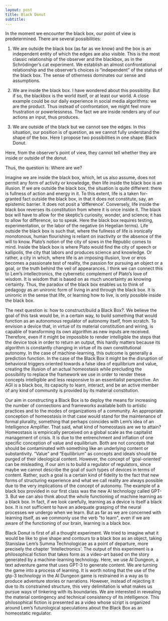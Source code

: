 ```yaml
---
layout: post
title: Black Donut
subtitle: 
---
```


In the moment we encounter the black box, our point of view is predetermined. There are several possibilities:
1. We are outside the black box (as far as we know) and the box is an independent entity of which the edges are also visible. This is the most classic relationship of the observer and the blackbox, as in the Schrödinger’s cat experiment. We establish an almost confrontational relationship and the observer’s choices is “independent” of the status of the black box. The sense of otherness dominates our sense and assumptions. 
 
2. We are inside the black box. I have wondered about this possibility. But if so, the blackbox is the world itself, or at least our world. A close example could be our daily experience in social media algorithms: we are the product. Thus instead of confrontation, we might feel more frustration or powerlessness. The fact we are inside renders any of our actions an input, thus produces. 
 
3. We are outside of the black but we cannot see the edges. In this situation, our position is of question, as we cannot fully understand the shape of the box. Here I propose two possibilities in one shape: Black Donut.
 
 
Here, from the observer’s point of view, they cannot tell whether they are inside or outside of the donut.
 
Thus, the question is: Where are we?

Imagine we are inside the black box, which, let us also assume, does not permit any form of activity or knowledge, then life inside the black box is an illusion. If we are outside the black box, the situation is quite different: there is fullness of action and energy in it. To this extent, life is a taken for-granted fact outside the black box, in that it does not constitute, say, an epistemic barrier. It does not posit a ‘difference’. Conversely, life inside the black box reverses its constitution from where it is once inside it. The black box will have to allow for the skeptic’s curiosity, wonder, and science; it has to allow for difference, so to speak. Here the black box requires testing, experimentation, or the labor of the negative (in Hegelian terms). Life outside the black box is such that, where the fullness of life is ironically monotonous, human flourishing is reliant on inactivity or the absence of the will to know. Plato’s notion of the city of sows in the Republic comes to mind. Inside the black box is where Plato would find the city of speech or kallipolis, the city that labors and produces science and knowledge. Or rather, a city in which, where life is an imposing illusion, love or eros becomes a passionate test of reality, the passion for pursuing an object or a goal, or the truth behind the veil of appearances. I think we can connect this to Lem’s intellectronics,  the cybernetic complement of Plato’s love of wisdom. It is wisdom that is based on as much uncertainty as knowing certainty. Thus, the paradox of the black box enables us to think of pedagogy as an unironic form of living in and through the black box. It is unironic in the sense that life, or learning how to live, is only possible inside the black box. 

The next question is: how to construct/build a Black Box?. We believe the goal of this task would be, in a certain way, to build something that would function as an autonomous regulator of autonomy itself, from scratch. To envision a device that, in virtue of its material constitution and wiring, is capable of transforming its own algorithm as new inputs are received. Therefore, even if it might be impossible to render intelligible the steps that the device took in order to return an output, this hardly matters because its algorithm is constantly changing in virtue of its own constitutional autonomy. In the case of machine-learning, this outcome is generally a prediction function. In the case of the Black Box it might be the disruption of behavioral triggers oriented towards a false idea of equilibrium and value, creating the illusion of an actual homeostasis while precluding the possibility to replace the framework we use in order to render these concepts intelligible and less responsive to an essentialist perspective. An AGI is a black box, its capacity to learn, interact, and be an active member of any kind of community is provided by its material constitution.

Our aim in constructing a Black Box is to deploy the means for increasing the number of connections and frameworks available both to artistic practices and to the modes of organizations of a community. An appropriate conception of homeostasis in that case would stand for the maintenance of formal plurality, something that perhaps coincides with Lem’s idea of an Intelligence Amplifier. That said, what kind of homeostasis are we to attain? Homeostasis is empirically perceived on a global scale as the capitalist management of crisis. It is due to the entrenchment and inflation of one specific conception of value and equilibrium. Both are not concepts that should be contaminated with something like an underlying content or substantivity. “Value” and “Equilibrium” as concepts and ideals should be purged of their ideological content. However, the concept of ‘goal-oriented’ can be misleading, if our aim is to build a regulator of regulators, since maybe we cannot describe the goal of such types of devices in terms of content. Rather, such a goal is a certain kind of fidelity to the fact that new forms of structuring experience and what we call reality are always possible due to the very implications of the concept of autonomy. The example of a black box provided in our first class was the new AI technology called GPT-3. But we can also think about the whole functioning of machine learning as a black box. In fact, if we look carefully, learning as a device is itself a black box. It is not sufficient to have an adequate grasping of the neural processes we undergo when we learn. But as far as we are concerned with learning itself, as we commonly use the verb "to learn", even if we are aware of the functioning of our brain, learning is a black box. 

Black Donut is first of all a thought experiment. We tried to imagine what it would be like to give shape and contours to a black box as an object, taking Stanislaw Lem’s Summa Technologicae as a point of departure, more precisely the chapter  ‘Intellectronics’. The output of this experiment is a philosophical fiction that takes form as a video-art based on the story generated by a machine-learning technology. Here, we use AI Dungeon, a text adventure game that uses GPT-3 to generate content. We are turning the game into a process of learning. It is worth noting that the use of the gtp-3 technology in the AI Dungeon game is restrained in a way as to produce adventure stories or narrations. However, instead of rejecting it due to its constrained structure, this very delimitation is what makes us pursue ways of tinkering with its boundaries. We are interested in revealing the material contingency and technical consistency of its intelligence. This philosophical fiction is presented as a video whose script is organized around Lem’s futurological speculations about the Black Box as an homeostatic regulator.

